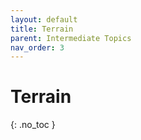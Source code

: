 ```yaml
---
layout: default
title: Terrain
parent: Intermediate Topics
nav_order: 3
---
```


# Terrain
{: .no_toc }
